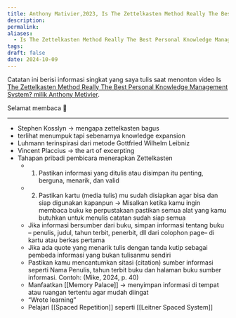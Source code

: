 ```yaml
---
title: Anthony Mativier,2023, Is The Zettelkasten Method Really The Best Personal Knowledge Management System
description: 
permalink: 
aliases:
  - Is The Zettelkasten Method Really The Best Personal Knowledge Management System
tags: 
draft: false
date: 2024-10-09
---
```

Catatan ini berisi informasi singkat yang saya tulis saat menonton video Is [The Zettelkasten Method Really The Best Personal Knowledge Management System? milik Anthony Metivier](https://www.youtube.com/watch?v=OrN0kaE6DkY).


Selamat membaca 📖

---

- Stephen Kosslyn → mengapa zettelkasten bagus
- terlihat menumpuk tapi sebenarnya knowledge expansion
-  Luhmann terinspirasi dari metode Gottfried Wilhelm Leibniz
- Vincent Placcius → the art of excerpting
- Tahapan pribadi pembicara menerapkan Zettelkasten
	- 1. Pastikan informasi yang ditulis atau disimpan itu penting, berguna, menarik, dan valid
	- 2. Pastikan kartu (media tulis) mu sudah disiapkan agar bisa dan siap digunakan kapanpun → Misalkan ketika kamu ingin membaca buku ke perpustakaan pastikan semua alat yang kamu butuhkan untuk menulis catatan sudah siap semua
	- Jika informasi bersumber dari buku, simpan informasi tentang buku – penulis, judul, tahun terbit, penerbit, dll dari colophon page– di kartu atau berkas pertama 
	- Jika ada quote yang menarik tulis dengan tanda kutip sebagai pembeda informasi yang bukan tulisanmu sendiri
	- Pastikan kamu mencantumkan sitasi (citation) sumber informasi seperti Nama Penulis, tahun terbit buku dan halaman buku sumber informasi. Contoh: (Mike, 2024, p. 40)
	- Manfaatkan [[Memory Palace]] → menyimpan informasi di tempat atau ruangan tertentu agar mudah diingat
	- “Wrote learning”
	- Pelajari [[Spaced Repetition]] seperti [[Leitner Spaced System]]
